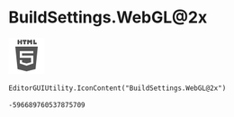 # BuildSettings.WebGL@2x
![](/img/BuildSettings.WebGL@2x.png)

``` CSharp
EditorGUIUtility.IconContent("BuildSettings.WebGL@2x")
```
```
-596689760537875709
```
